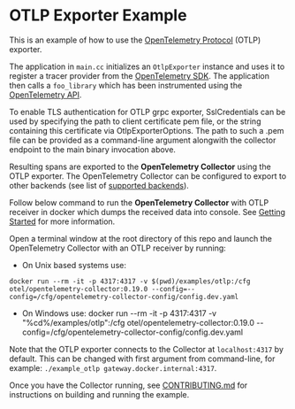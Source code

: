 # OTLP Exporter Example

This is an example of how to use the [OpenTelemetry
Protocol](https://github.com/open-telemetry/opentelemetry-specification/blob/main/specification/protocol/README.md)
(OTLP) exporter.

The application in `main.cc` initializes an `OtlpExporter` instance and uses it
to register a tracer provider from the [OpenTelemetry
SDK](https://github.com/open-telemetry/opentelemetry-cpp). The application then
calls a `foo_library` which has been instrumented using the [OpenTelemetry
API](https://github.com/open-telemetry/opentelemetry-cpp/tree/main/api).

To enable TLS authentication for OTLP grpc exporter, SslCredentials can be used
by specifying the path to client certificate pem file, or the string containing
this certificate via OtlpExporterOptions. The path to such a .pem file can be
provided as a command-line argument alongwith the collector endpoint to the main
binary invocation above.

Resulting spans are exported to the **OpenTelemetry Collector** using the OTLP
exporter. The OpenTelemetry Collector can be configured to export to other
backends (see list of [supported
backends](https://github.com/open-telemetry/opentelemetry-collector/blob/main/exporter/README.md)).

Follow below command to run the **OpenTelemetry Collector** with OTLP receiver
in docker which dumps the received data into console. See [Getting
Started](https://opentelemetry.io/docs/collector/about/) for more information.

Open a terminal window at the root directory of this repo and launch the
OpenTelemetry Collector with an OTLP receiver by running:

- On Unix based systems use:
```console
docker run --rm -it -p 4317:4317 -v $(pwd)/examples/otlp:/cfg otel/opentelemetry-collector:0.19.0 --config=--config=/cfg/opentelemetry-collector-config/config.dev.yaml
```

- On Windows use: docker run --rm -it -p 4317:4317 -v "%cd%/examples/otlp":/cfg
  otel/opentelemetry-collector:0.19.0
  --config=/cfg/opentelemetry-collector-config/config.dev.yaml

Note that the OTLP exporter connects to the Collector at `localhost:4317` by
default. This can be changed with first argument from command-line, for example:
`./example_otlp gateway.docker.internal:4317`.

Once you have the Collector running, see
[CONTRIBUTING.md](../../CONTRIBUTING.md) for instructions on building and
running the example.
